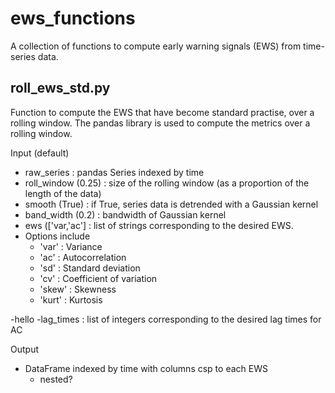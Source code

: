 # ews_functions
A collection of functions to compute early warning signals (EWS) from time-series data.

## roll_ews_std.py
Function to compute the EWS that have become standard practise, over a rolling window.
The pandas library is used to compute the metrics over a rolling window.

Input (default)
- raw_series : pandas Series indexed by time 
- roll_window (0.25) : size of the rolling window (as a proportion of the length of the data)
- smooth (True) : if True, series data is detrended with a Gaussian kernel
- band_width (0.2) : bandwidth of Gaussian kernel
- ews (['var,'ac'] : list of strings corresponding to the desired EWS.
- Options include
  - 'var'   : Variance
  - 'ac'    : Autocorrelation
  - 'sd'    : Standard deviation
  - 'cv'    : Coefficient of variation
  - 'skew'  : Skewness
  - 'kurt'  : Kurtosis

-hello
-lag_times : list of integers corresponding to the desired lag times for AC
    
Output
- DataFrame indexed by time with columns csp to each EWS
  - nested?
